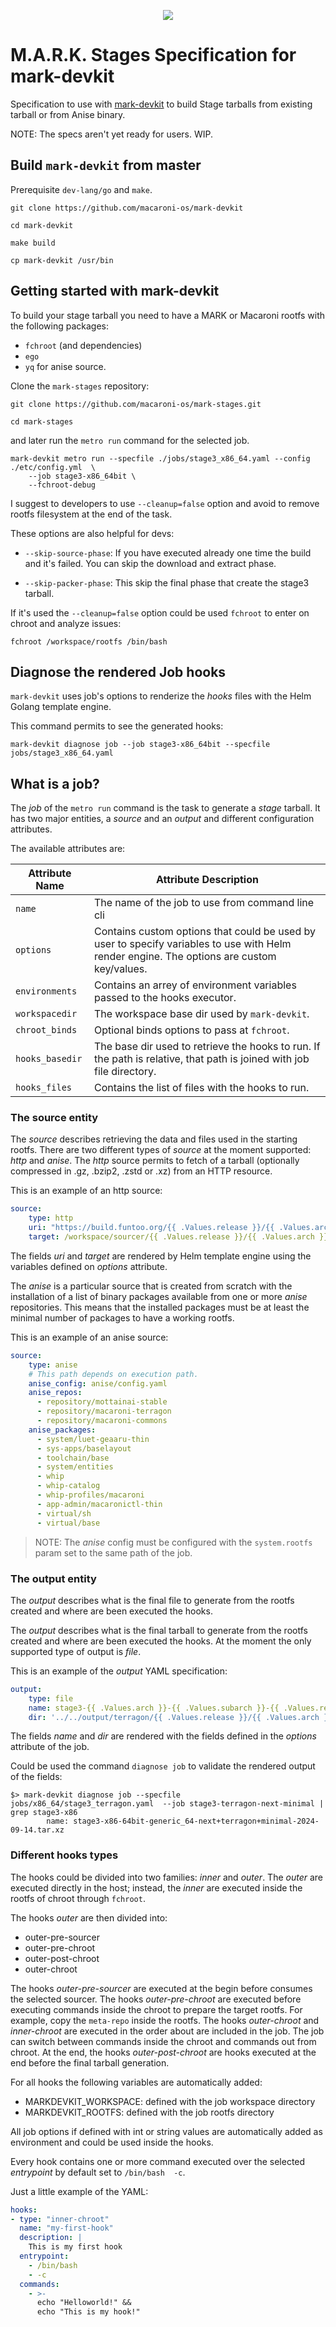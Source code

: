 <p align="center">
  <img src="https://github.com/macaroni-os/macaroni-site/blob/master/site/static/images/logo.png">
</p>

# M.A.R.K. Stages Specification for mark-devkit

Specification to use with [mark-devkit](https://github.com/macaroni-os/mark-devkit/)
to build Stage tarballs from existing tarball or from Anise binary.

NOTE: The specs aren't yet ready for users. WIP.

## Build `mark-devkit` from master

Prerequisite `dev-lang/go` and `make`.

```shell
git clone https://github.com/macaroni-os/mark-devkit

cd mark-devkit

make build

cp mark-devkit /usr/bin
```


## Getting started with mark-devkit

To build your stage tarball you need to have a MARK or Macaroni rootfs with the
following packages:
- `fchroot` (and dependencies)
- `ego`
- `yq` for anise source.

Clone the `mark-stages` repository:

```shell
git clone https://github.com/macaroni-os/mark-stages.git

cd mark-stages
```

and later run the `metro run` command for the selected job.

```shell
mark-devkit metro run --specfile ./jobs/stage3_x86_64.yaml --config ./etc/config.yml  \
    --job stage3-x86_64bit \
    --fchroot-debug
```

I suggest to developers to use `--cleanup=false` option and avoid to remove rootfs filesystem
at the end of the task.

These options are also helpful for devs:

* `--skip-source-phase`: If you have executed already one time the build and it's failed. You can
  skip the download and extract phase.

* `--skip-packer-phase`: This skip the final phase that create the stage3 tarball.

If it's used the `--cleanup=false` option could be used `fchroot` to enter on chroot and
analyze issues:

```
fchroot /workspace/rootfs /bin/bash
```

## Diagnose the rendered Job hooks

`mark-devkit` uses job's options to renderize the *hooks* files with the Helm Golang template engine.

This command permits to see the generated hooks:

```shell
mark-devkit diagnose job --job stage3-x86_64bit --specfile jobs/stage3_x86_64.yaml
```

## What is a job?

The *job* of the `metro run` command is the task to generate a *stage* tarball.
It has two major entities, a *source* and an *output* and different configuration
attributes.

The available attributes are:

| Attribute Name | Attribute Description |
|----------------|-----------------------|
| `name` | The name of the job to use from command line cli |
| `options`| Contains custom options that could be used by user to specify variables to use with Helm render engine. The options are custom key/values. |
| `environments` | Contains an arrey of environment variables passed to the hooks executor. |
| `workspacedir` | The workspace base dir used by `mark-devkit`. |
| `chroot_binds` | Optional binds options to pass at `fchroot`. |
| `hooks_basedir` | The base dir used to retrieve the hooks to run. If the path is relative, that path is joined with job file directory. |
| `hooks_files` | Contains the list of files with the hooks to run. |

### The source entity

The *source* describes retrieving the data and files used in the starting rootfs.
There are two different types of *source* at the moment supported: *http* and *anise*.
The *http* source permits to fetch of a tarball (optionally compressed in .gz, .bzip2,
.zstd or .xz) from an HTTP resource.

This is an example of an http source:

```yaml
source:
    type: http
    uri: "https://build.funtoo.org/{{ .Values.release }}/{{ .Values.arch }}/{{ .Values.subarch }}/stage3-latest.tar.xz"
    target: /workspace/sourcer/{{ .Values.release }}/{{ .Values.arch }}/{{ .Values.subarch }}/stage3-latest-{{ now | date "2006-01-02" }}.tar.xz
```

The fields *uri* and *target* are rendered by Helm template engine using the variables
defined on *options* attribute.

The *anise* is a particular source that is created from scratch with the installation
of a list of binary packages available from one or more *anise* repositories. This
means that the installed packages must be at least the minimal number of packages
to have a working rootfs.

This is an example of an anise source:

```yaml
source:
    type: anise
    # This path depends on execution path.
    anise_config: anise/config.yaml
    anise_repos:
      - repository/mottainai-stable
      - repository/macaroni-terragon
      - repository/macaroni-commons
    anise_packages:
      - system/luet-geaaru-thin
      - sys-apps/baselayout
      - toolchain/base
      - system/entities
      - whip
      - whip-catalog
      - whip-profiles/macaroni
      - app-admin/macaronictl-thin
      - virtual/sh
      - virtual/base
```

> NOTE: The *anise* config must be configured with the `system.rootfs` param set to the
>       same path of the job.


### The output entity

The *output* describes what is the final file to generate from the rootfs created
and where are been executed the hooks.

The *output* describes what is the final tarball to generate from the rootfs created and where are
been executed the hooks. At the moment the only supported type of output is *file*.

This is an example of the *output* YAML specification:

```yaml
output:
    type: file
    name: stage3-{{ .Values.arch }}-{{ .Values.subarch }}-{{ .Values.release }}{{- if .Values.extras }}+{{- end }}{{ join "+" .Values.extras }}-{{ now | date "2006-01-02" }}.tar.xz
    dir: '../../output/terragon/{{ .Values.release }}/{{ .Values.arch }}/{{ .Values.subarch }}/{{ now | date "2006-01-02" }}/'
```

The fields *name* and *dir* are rendered with the fields defined in the *options* attribute of
the job.

Could be used the command `diagnose job` to validate the rendered output of the fields:

```shell
$> mark-devkit diagnose job --specfile jobs/x86_64/stage3_terragon.yaml  --job stage3-terragon-next-minimal | grep stage3-x86
        name: stage3-x86-64bit-generic_64-next+terragon+minimal-2024-09-14.tar.xz

```

### Different hooks types

The hooks could be divided into two families: *inner* and *outer*.
The *outer* are executed directly in the host; instead, the *inner*
are executed inside the rootfs of chroot through `fchroot`.

The hooks *outer* are then divided into:

* outer-pre-sourcer
* outer-pre-chroot
* outer-post-chroot
* outer-chroot

The hooks *outer-pre-sourcer* are executed at the begin before
consumes the selected sourcer.
The hooks *outer-pre-chroot* are executed before executing commands
inside the chroot to prepare the target rootfs. For example, copy the
`meta-repo` inside the rootfs.
The hooks *outer-chroot* and *inner-chroot* are executed in the order
about are included in the job. The job can switch between commands
inside the chroot and commands out from chroot.
At the end, the hooks *outer-post-chroot* are hooks executed at the
end before the final tarball generation.

For all hooks the following variables are automatically added:

* MARKDEVKIT_WORKSPACE: defined with the job workspace directory
* MARKDEVKIT_ROOTFS: defined with the job rootfs directory

All job options if defined with int or string values are automatically
added as environment and could be used inside the hooks.

Every hook contains one or more command executed over the
selected *entrypoint* by default set to `/bin/bash  -c`.

Just a little example of the YAML:

```yaml
hooks:
- type: "inner-chroot"
  name: "my-first-hook"
  description: |
    This is my first hook
  entrypoint:
    - /bin/bash
    - -c
  commands:
    - >-
      echo "Helloworld!" &&
      echo "This is my hook!"
```

